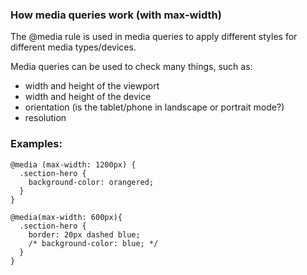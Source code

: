 ### How media queries work (with max-width)

 The @media rule is used in media queries to apply different styles for different media types/devices.

Media queries can be used to check many things, such as:

- width and height of the viewport
- width and height of the device
- orientation (is the tablet/phone in landscape or portrait mode?)
- resolution

### Examples:
```
@media (max-width: 1200px) {
  .section-hero {
    background-color: orangered;
  }
}

@media(max-width: 600px){
  .section-hero {
    border: 20px dashed blue;
    /* background-color: blue; */
  }
}
```